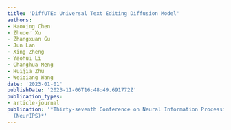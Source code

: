 ```yaml
---
title: 'DiffUTE: Universal Text Editing Diffusion Model'
authors:
- Haoxing Chen
- Zhuoer Xu
- Zhangxuan Gu
- Jun Lan
- Xing Zheng
- Yaohui Li
- Changhua Meng
- Huijia Zhu
- Weiqiang Wang
date: '2023-01-01'
publishDate: '2023-11-06T16:48:49.691772Z'
publication_types:
- article-journal
publication: '*Thirty-seventh Conference on Neural Information Processing Systems
  (NeurIPS)*'
---
```

